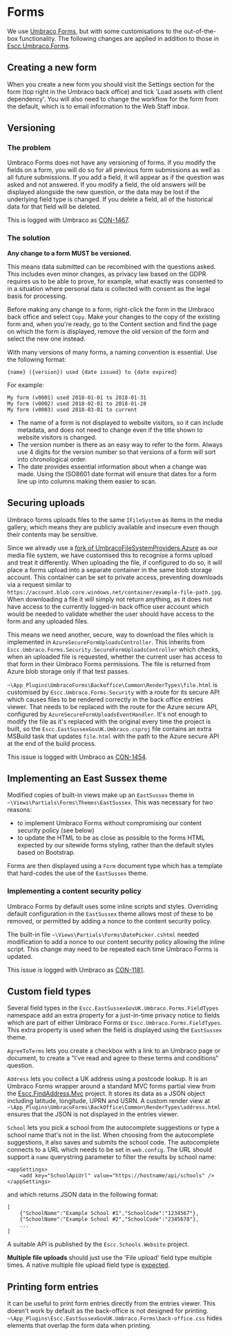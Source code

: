 # Forms

We use [Umbraco Forms](https://umbraco.com/products/umbraco-forms/), but with some customisations to the out-of-the-box functionality. The following changes are applied in addition to those in [Escc.Umbraco.Forms](https://github.com/east-sussex-county-council/Escc.Umbraco.Forms).

## Creating a new form

When you create a new form you should visit the Settings section for the form (top right in the Umbraco back office) and tick 'Load assets with client dependency'. You will also need to change the workflow for the form from the default, which is to email information to the Web Staff inbox. 

## Versioning

### The problem

Umbraco Forms does not have any versioning of forms. If you modify the fields on a form, you will do so for all previous form submissions as well as all future submissions. If you add a field, it will appear as if the question was asked and not answered. If you modify a field, the old answers will be displayed alongside the new question, or the data may be lost if the underlying field type is changed. If you delete a field, all of the historical data for that field will be deleted.

This is logged with Umbraco as [CON-1467](http://issues.umbraco.org/issue/CON-1467). 

### The solution

**Any change to a form MUST be versioned.**

This means data submitted can be recombined with the questions asked. This includes even minor changes, as privacy law based on the GDPR requires us to be able to prove, for example, what exactly was consented to in a situation where personal data is collected with consent as the legal basis for processing.

Before making any change to a form, right-click the form in the Umbraco back office and select `Copy`. Make your changes to the copy of the existing form and, when you're ready, go to the Content section and find the page on which the form is displayed, remove the old version of the form and select the new one instead.

With many versions of many forms, a naming convention is essential. Use the following format:

	{name} ({version}) used {date issued} to {date expired}

For example:

	My form (v0001) used 2018-01-01 to 2018-01-31 
	My form (v0002) used 2018-02-01 to 2018-01-28
	My form (v0003) used 2018-03-01 to current

- The name of a form is not displayed to website visitors, so it can include metadata, and does not need to change even if the title shown to website visitors is changed. 
- The version number is there as an easy way to refer to the form. Always use 4 digits for the version number so that versions of a form will sort into chronological order. 
- The date provides essential information about when a change was made. Using the ISO8601 date format will ensure that dates for a form line up into columns making them easier to scan.

## Securing uploads

Umbraco forms uploads files to the same `IFileSystem` as items in the media gallery, which means they are publicly available and insecure even though their contents may be sensitive.

Since we already use a [fork of UmbracoFileSystemProviders.Azure](https://github.com/east-sussex-county-council/UmbracoFileSystemProviders.Azure) as our media file system, we have customised this to recognise a forms upload and treat it differently. When uploading the file, if configured to do so, it will place a forms upload into a separate container in the same blob storage account. This container can be set to private access, preventing downloads via a request similar to `https://account.blob.core.windows.net/container/example-file-path.jpg`. When downloading a file it will simply not return anything, as it does not have access to the currently logged-in back office user account which would be needed to validate whether the user should have access to the form and any uploaded files.

This means we need another, secure, way to download the files which is implemented in `AzureSecureFormUploadsController`. This inherits from `Escc.Umbraco.Forms.Security.SecureFormUploadsController` which checks, when an uploaded file is requested, whether the current user has access to that form in their Umbraco Forms permissions. The file is returned from Azure blob storage only if that test passes. 

`~\App_Plugins\UmbracoForms\Backoffice\Common\RenderTypes\file.html` is customised by `Escc.Umbraco.Forms.Security` with a route for its secure API which causes files to be rendered correctly in the back office entries viewer. That needs to be replaced with the route for the Azure secure API, configured by `AzureSecureFormUploadsEventHandler`. It's not enough to modify the file as it's replaced with the original every time the project is built, so the `Escc.EastSussexGovUK.Umbraco.csproj` file contains an extra MSBuild task that updates `file.html` with the path to the Azure secure API at the end of the build process. 

This issue is logged with Umbraco as [CON-1454](http://issues.umbraco.org/issue/CON-1454).

## Implementing an East Sussex theme

Modified copies of built-in views make up an `EastSussex` theme in `~\Views\Partials\Forms\Themes\EastSussex`. This was necessary for two reasons:

- to implement Umbraco Forms without compromising our content security policy (see below)
- to update the HTML to be as close as possible to the forms HTML expected by our sitewide forms styling, rather than the default styles based on Bootstrap.

Forms are then displayed using a `Form` document type which has a template that hard-codes the use of the `EastSussex` theme.

### Implementing a content security policy

Umbraco Forms by default uses some inline scripts and styles. Overriding default configuration in the `EastSussex` theme allows most of these to be removed, or permitted by adding a nonce to the content security policy.

The built-in file `~\Views\Partials\Forms\DatePicker.cshtml` needed modification to add a nonce to our content security policy allowing the inline script. This change may need to be repeated each time Umbraco Forms is updated.

This issue is logged with Umbraco as [CON-1181](http://issues.umbraco.org/issue/CON-1181).

## Custom field types

Several field types in the `Escc.EastSussexGovUK.Umbraco.Forms.FieldTypes` namespace add an extra property for a just-in-time privacy notice to fields which are part of either Umbraco Forms or `Escc.Umbraco.Forms.FieldTypes`. This extra property is used when the field is displayed using the `EastSussex` theme.

`AgreeToTerms` lets you create a checkbox with a link to an Umbraco page or document, to create a "I've read and agree to these terms and conditions" question.

`Address` lets you collect a UK address using a postcode lookup. It is an Umbraco Forms wrapper around a standard MVC forms partial view from the [Escc.FindAddress.Mvc](https://github.com/east-sussex-county-council/Escc.FindAddress.Mvc) project. It stores its data as a JSON object including latitude, longitude, UPRN and USRN. A custom render view at `~\App_Plugins\UmbracoForms\BackOffice\Common\RenderTypes\address.html` ensures that the JSON is not displayed in the entries viewer. 

`School` lets you pick a school from the autocomplete suggestions or type a school name that's not in the list. When choosing from the autocomplete suggestions, it also saves and submits the school code. The autocomplete connects to a URL which needs to be set in `web.config`. The URL should support a `name` querystring parameter to filter the results by school name:

	<appSettings>
    	<add key="SchoolApiUrl" value="https://hostname/api/schools" />
	</appSettings>

and which returns JSON data in the following format:

	[
		{"SchoolName":"Example School #1","SchoolCode":"1234567"},
		{"SchoolName":"Example School #2","SchoolCode":"2345678"},
		...
	]

A suitable API is published by the `Escc.Schools.Website` project.

**Multiple file uploads** should just use the 'File upload' field type multiple times. A native multiple file upload field type is [expected](https://github.com/PerplexInternetmarketing/Perplex-Umbraco-Forms/issues/2).

## Printing form entries

It can be useful to print form entries directly from the entries viewer. This doesn't work by default as the back-office is not designed for printing. `~\App_Plugins\Escc.EastSussexGovUK.Umbraco.Forms\back-office.css` hides elements that overlap the form data when printing.